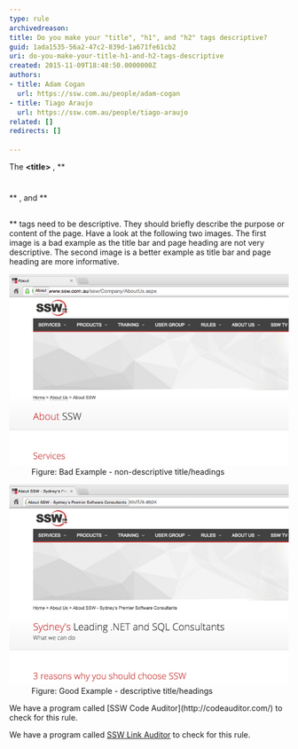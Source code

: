 ```yaml
---
type: rule
archivedreason: 
title: Do you make your "title", "h1", and "h2" tags descriptive?
guid: 1ada1535-56a2-47c2-839d-1a671fe61cb2
uri: do-you-make-your-title-h1-and-h2-tags-descriptive
created: 2015-11-09T18:48:50.0000000Z
authors:
- title: Adam Cogan
  url: https://ssw.com.au/people/adam-cogan
- title: Tiago Araujo
  url: https://ssw.com.au/people/tiago-araujo
related: []
redirects: []

---
```


The  **&lt;title&gt;** ,  **
# 
** , and  **
## 
** tags need to be descriptive. They should briefly describe the purpose or content of the page. Have a look at the following two images. The first image is a bad example as the title bar and page heading are not very descriptive. The second image is a better example as title bar and page heading are more informative.

<!--endintro-->
<dl class="badImage"><dt>
   <img src="bad-title-headings.png" alt="bad-title-headings.png"></dt><dd>Figure: Bad Example - non-descriptive title/headings</dd></dl><dl class="goodImage"><dt> 
      <img src="good-title-headings.png" alt="good-title-headings.png"> 
   </dt><dd>Figure: Good Example - descriptive title/headings</dd></dl>
We have a program called     [SSW Code Auditor](http://codeauditor.com/) to check for this rule.

We have a program called     [SSW Link Auditor](https://sswlinkauditor.com/) to check for this rule.
